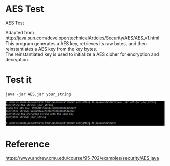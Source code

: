 # AES Test
AES Test

Adapted from http://java.sun.com/developer/technicalArticles/Security/AES/AES_v1.html <BR>
This program generates a AES key, retrieves its raw bytes, and then reinstantiates a AES key from the key bytes. <BR>
The reinstantiated key is used to initialize a AES cipher for encryption and decryption. <BR>

# Test it
```
java -jar AES.jar your_string
```

![AES](https://github.com/caiomsouza/AES/blob/master/test.PNG)

# Reference
https://www.andrew.cmu.edu/course/95-702/examples/security/AES.java
